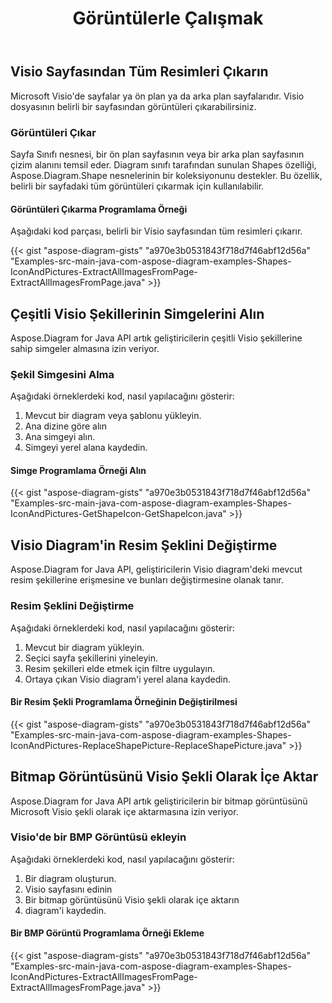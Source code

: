 ﻿---
title: Görüntülerle Çalışmak
type: docs
weight: 70
url: /tr/java/working-with-images/
---
## **Visio Sayfasından Tüm Resimleri Çıkarın**
Microsoft Visio'de sayfalar ya ön plan ya da arka plan sayfalarıdır. Visio dosyasının belirli bir sayfasından görüntüleri çıkarabilirsiniz.
### **Görüntüleri Çıkar**
Sayfa Sınıfı nesnesi, bir ön plan sayfasının veya bir arka plan sayfasının çizim alanını temsil eder. Diagram sınıfı tarafından sunulan Shapes özelliği, Aspose.Diagram.Shape nesnelerinin bir koleksiyonunu destekler. Bu özellik, belirli bir sayfadaki tüm görüntüleri çıkarmak için kullanılabilir.
#### **Görüntüleri Çıkarma Programlama Örneği**
Aşağıdaki kod parçası, belirli bir Visio sayfasından tüm resimleri çıkarır.

{{< gist "aspose-diagram-gists" "a970e3b0531843f718d7f46abf12d56a" "Examples-src-main-java-com-aspose-diagram-examples-Shapes-IconAndPictures-ExtractAllImagesFromPage-ExtractAllImagesFromPage.java" >}}
## **Çeşitli Visio Şekillerinin Simgelerini Alın**
Aspose.Diagram for Java API artık geliştiricilerin çeşitli Visio şekillerine sahip simgeler almasına izin veriyor.
### **Şekil Simgesini Alma**
Aşağıdaki örneklerdeki kod, nasıl yapılacağını gösterir:

1. Mevcut bir diagram veya şablonu yükleyin.
1. Ana dizine göre alın
1. Ana simgeyi alın.
1. Simgeyi yerel alana kaydedin.
#### **Simge Programlama Örneği Alın**
{{< gist "aspose-diagram-gists" "a970e3b0531843f718d7f46abf12d56a" "Examples-src-main-java-com-aspose-diagram-examples-Shapes-IconAndPictures-GetShapeIcon-GetShapeIcon.java" >}}
## **Visio Diagram'in Resim Şeklini Değiştirme**
Aspose.Diagram for Java API, geliştiricilerin Visio diagram'deki mevcut resim şekillerine erişmesine ve bunları değiştirmesine olanak tanır.
### **Resim Şeklini Değiştirme**
Aşağıdaki örneklerdeki kod, nasıl yapılacağını gösterir:

1. Mevcut bir diagram yükleyin.
1. Seçici sayfa şekillerini yineleyin.
1. Resim şekilleri elde etmek için filtre uygulayın.
1. Ortaya çıkan Visio diagram'i yerel alana kaydedin.
#### **Bir Resim Şekli Programlama Örneğinin Değiştirilmesi**
{{< gist "aspose-diagram-gists" "a970e3b0531843f718d7f46abf12d56a" "Examples-src-main-java-com-aspose-diagram-examples-Shapes-IconAndPictures-ReplaceShapePicture-ReplaceShapePicture.java" >}}
## **Bitmap Görüntüsünü Visio Şekli Olarak İçe Aktar**
Aspose.Diagram for Java API artık geliştiricilerin bir bitmap görüntüsünü Microsoft Visio şekli olarak içe aktarmasına izin veriyor.
### **Visio'de bir BMP Görüntüsü ekleyin**
Aşağıdaki örneklerdeki kod, nasıl yapılacağını gösterir:

1. Bir diagram oluşturun.
1. Visio sayfasını edinin
1. Bir bitmap görüntüsünü Visio şekli olarak içe aktarın
1. diagram'i kaydedin.
#### **Bir BMP Görüntü Programlama Örneği Ekleme**
{{< gist "aspose-diagram-gists" "a970e3b0531843f718d7f46abf12d56a" "Examples-src-main-java-com-aspose-diagram-examples-Shapes-IconAndPictures-ExtractAllImagesFromPage-ExtractAllImagesFromPage.java" >}}
